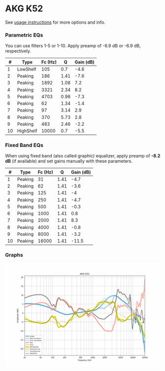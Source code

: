 # AKG K52
See [usage instructions](https://github.com/jaakkopasanen/AutoEq#usage) for more options and info.

### Parametric EQs
You can use filters 1-5 or 1-10. Apply preamp of -6.9 dB or -6.9 dB, respectively.

|   # | Type      |   Fc (Hz) |    Q |   Gain (dB) |
|-----|-----------|-----------|------|-------------|
|   1 | LowShelf  |       105 | 0.7  |        -4.6 |
|   2 | Peaking   |       186 | 1.41 |        -7.6 |
|   3 | Peaking   |      1892 | 1.08 |         7.2 |
|   4 | Peaking   |      3321 | 2.34 |         8.2 |
|   5 | Peaking   |      4703 | 0.98 |        -7.3 |
|   6 | Peaking   |        62 | 1.34 |        -1.4 |
|   7 | Peaking   |        97 | 3.14 |         2.9 |
|   8 | Peaking   |       370 | 5.73 |         2.8 |
|   9 | Peaking   |       483 | 2.46 |        -2.2 |
|  10 | HighShelf |     10000 | 0.7  |        -5.5 |

### Fixed Band EQs
When using fixed band (also called graphic) equalizer, apply preamp of **-8.2 dB** (if available) and set gains manually with these parameters.

|   # | Type    |   Fc (Hz) |    Q |   Gain (dB) |
|-----|---------|-----------|------|-------------|
|   1 | Peaking |        31 | 1.41 |        -4.7 |
|   2 | Peaking |        62 | 1.41 |        -3.6 |
|   3 | Peaking |       125 | 1.41 |        -4   |
|   4 | Peaking |       250 | 1.41 |        -4.7 |
|   5 | Peaking |       500 | 1.41 |        -0.3 |
|   6 | Peaking |      1000 | 1.41 |         0.8 |
|   7 | Peaking |      2000 | 1.41 |         8.3 |
|   8 | Peaking |      4000 | 1.41 |        -0.8 |
|   9 | Peaking |      8000 | 1.41 |        -3.2 |
|  10 | Peaking |     16000 | 1.41 |       -11.5 |

### Graphs
![](./AKG%20K52.png)
